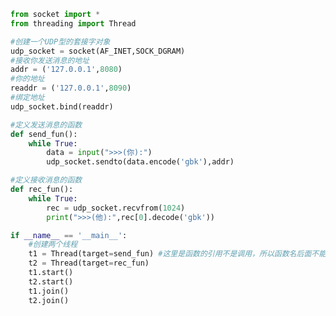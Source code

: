 
<BlogInfo title="3.实现基本的聊天功能" author="白日梦想猿" pv=0 read_times=0 pre_cost_time=0分32秒 category="网络编程" tag_list="['网络编程']" create_time="2020.05.16 17:22:17" update_time="2020.05.17 17:18:37" />

```python
from socket import *
from threading import Thread

#创建一个UDP型的套接字对象
udp_socket = socket(AF_INET,SOCK_DGRAM)
#接收你发送消息的地址
addr = ('127.0.0.1',8080)
#你的地址
readdr = ('127.0.0.1',8090)
#绑定地址
udp_socket.bind(readdr)

#定义发送消息的函数
def send_fun():
    while True:
        data = input(">>>(你):")
        udp_socket.sendto(data.encode('gbk'),addr)

#定义接收消息的函数
def rec_fun():
    while True:
        rec = udp_socket.recvfrom(1024)
        print(">>>(他):",rec[0].decode('gbk'))

if __name__ == '__main__':
    #创建两个线程
    t1 = Thread(target=send_fun) #这里是函数的引用不是调用，所以函数名后面不能加括号
    t2 = Thread(target=rec_fun)
    t1.start()
    t2.start()
    t1.join()
    t2.join()
```
